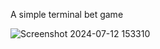 A simple terminal bet game


![Screenshot 2024-07-12 153310](https://github.com/user-attachments/assets/f89ab34e-8eab-4939-b81a-f924f0a5cc13)
